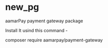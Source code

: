 # new_pg
aamarPay payment gateway package 

Install It usind this command -

composer require aamarpay/payment-gateway

